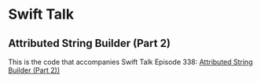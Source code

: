 # Swift Talk
## Attributed String Builder (Part 2)

This is the code that accompanies Swift Talk Episode 338: [Attributed String Builder (Part 2))](https://talk.objc.io/episodes/S01E338-attributed-string-builder-part-2)
